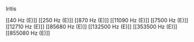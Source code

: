 Iritis

[[40 Hz (E)]]
[[250 Hz (E)]]
[[870 Hz (E)]]
[[11090 Hz (E)]]
[[7500 Hz (E)]]
[[12710 Hz (E)]]
[[85680 Hz (E)]]
[[132500 Hz (E)]]
[[353500 Hz (E)]]
[[855080 Hz (E)]]
